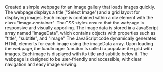 Created a simple webpage for an image gallery that loads images quickly.
The webpage displays a title ("Select Image") and a grid layout for displaying images.
Each image is contained within a div element with the class "image-container".
The CSS styles ensure that the webpage is responsive and visually appealing.
The image data is stored in a JavaScript array named "imageData", which contains objects with properties such as "title", "subtitle", and "image".
The JavaScript code dynamically generates HTML elements for each image using the imageData array.
Upon loading the webpage, the loadImages function is called to populate the grid with images.
Each image is displayed with its title and subtitle below it.
The webpage is designed to be user-friendly and accessible, with clear navigation and easy image viewing.
